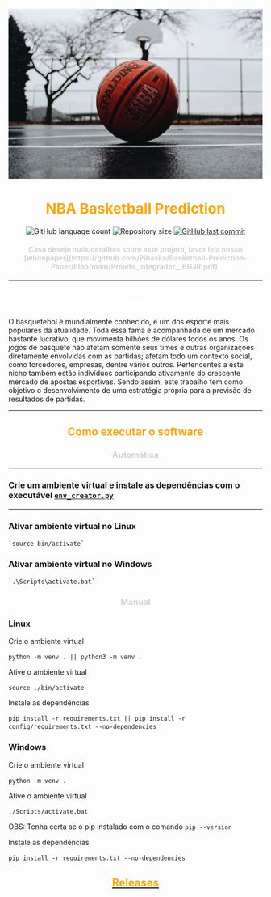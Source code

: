 ![alt text](docs/static/background.jpeg)
<h1 align="center">
    <span style="color:#FFA500"><strong>NBA Basketball Prediction</strong></span>
</h1>

<p align="center">
  <img alt="GitHub language count" src="https://img.shields.io/github/languages/count/Pibaska/NBA-Basketball-Prediction?color=%2304D361">

  <img alt="Repository size" src="https://img.shields.io/github/repo-size/Pibaska/NBA-Basketball-Prediction">
  
  <a href="https://github.com/tgmarinho/nlw1/commits/master">
    <img alt="GitHub last commit" src="https://img.shields.io/github/last-commit/Pibaska/NBA-Basketball-Prediction">
  </a>
</p>


 
<h4 align="center"><span style="color:lightgrey"><strong>Caso deseje mais detalhes sobre este projeto, favor leia nosso [whitepaper](https://github.com/Pibaska/Basketball-Prediction-Paper/blob/main/Projeto_Integrador__BGJR.pdf).</strong></span> </h4>

---

<h2 align="center"><span style="color:white"><strong>Resumo</strong></span> </h2>
O basquetebol é mundialmente conhecido, e um dos esporte mais populares da atualidade. Toda essa fama é acompanhada de um mercado bastante lucrativo, que movimenta bilhões de dólares todos os anos. Os jogos de basquete não afetam somente seus times e outras organizações diretamente envolvidas com as partidas; afetam todo um contexto social, como torcedores, empresas, dentre vários outros. Pertencentes a este nicho também estão indivíduos participando ativamente do crescente mercado de apostas esportivas.
Sendo assim, este trabalho tem como objetivo o desenvolvimento de uma estratégia própria para a previsão de resultados de partidas.

---

<h2 align="center"><span style="color:#FFA500"><strong>Como executar o software</strong></span> </h2>

<h3 align="center"><span style="color:lightgrey"><strong>Automática</strong></span> </h3>

---

### Crie um ambiente virtual e instale as dependências com o executável [`env_creator.py`](env_creator.py)

----

### Ativar ambiente virtual no **Linux**
    `source bin/activate`



### Ativar ambiente virtual no **Windows**
    `.\Scripts\activate.bat`

<h3 align="center"><span style="color:lightgrey"><strong>Manual</strong></span> </h3>

### **Linux**

Crie o ambiente virtual

    python -m venv . || python3 -m venv .

Ative o ambiente virtual

    source ./bin/activate

Instale as dependências

    pip install -r requirements.txt || pip install -r config/requirements.txt --no-dependencies


### **Windows**


Crie o ambiente virtual

    python -m venv .

Ative o ambiente virtual

    ./Scripts/activate.bat

OBS: Tenha certa se o pip instalado com o comando `pip --version`

Instale as dependências

    pip install -r requirements.txt --no-dependencies

[<h2 align="center"><span style="color:#FFA500"><strong>Releases</strong></span> </h2>](https://github.com/Pibaska/NBA-Basketball-Prediction/releases)



